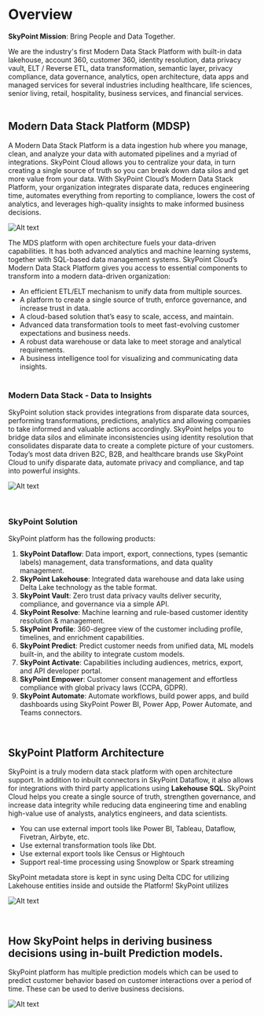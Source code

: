 # Overview**SkyPoint Mission**: Bring People and Data Together.We are the industry's first Modern Data Stack Platform with built-in data lakehouse, account 360, customer 360, identity resolution, data privacy vault, ELT / Reverse ETL, data transformation, semantic layer, privacy compliance, data governance, analytics, open architecture, data apps and managed services for several industries including healthcare, life sciences, senior living, retail, hospitality, business services, and financial services.   <br/>## Modern Data Stack Platform (MDSP)A Modern Data Stack Platform is a data ingestion hub where you manage, clean, and analyze your data with automated pipelines and a myriad of integrations. SkyPoint Cloud allows you to centralize your data, in turn creating a single source of truth so you can break down data silos and get more value from your data. With SkyPoint Cloud’s Modern Data Stack Platform, your organization integrates disparate data, reduces engineering time, automates everything from reporting to compliance, lowers the cost of analytics, and leverages high-quality insights to make informed business decisions.![Alt text](https://github.com/skypointcloud/platform/blob/master/docs/doc_snippets/MDS.png?raw=true)The MDS platform with open architecture fuels your data-driven capabilities. It has both advanced analytics and machine learning systems, together with SQL-based data management systems. SkyPoint Cloud’s Modern Data Stack Platform gives you access to essential components to transform into a modern data-driven organization:- An efficient ETL/ELT mechanism to unify data from multiple sources.- A platform to create a single source of truth, enforce governance, and increase trust in data.- A cloud-based solution that’s easy to scale, access, and maintain.- Advanced data transformation tools to meet fast-evolving customer expectations and business needs.- A robust data warehouse or data lake to meet storage and analytical requirements.- A business intelligence tool for visualizing and communicating data insights.     <br/>### Modern Data Stack - Data to InsightsSkyPoint solution stack provides integrations from disparate data sources, performing transformations, predictions, analytics and allowing companies to take informed and valuable actions accordingly. SkyPoint helps you to bridge data silos and eliminate inconsistencies using identity resolution that consolidates disparate data to create a complete picture of your customers. Today’s most data driven B2C, B2B, and healthcare brands use SkyPoint Cloud to unify disparate data, automate privacy and compliance, and tap into powerful insights.![Alt text](https://github.com/skypointcloud/platform/blob/master/docs/doc_snippets/DataToInsights.png?raw=true)<br/>### SkyPoint SolutionSkyPoint platform has the following products:1.	**SkyPoint Dataflow**: Data import, export, connections, types (semantic labels) management, data transformations, and data quality management.2.	**SkyPoint Lakehouse**: Integrated data warehouse and data lake using Delta Lake technology as the table format.3.	**SkyPoint Vault**:  Zero trust data privacy vaults deliver security, compliance, and governance via a simple API.4. **SkyPoint Resolve**: Machine learning and rule-based customer identity resolution & management.5. **SkyPoint Profile**: 360-degree view of the customer including profile, timelines, and enrichment capabilities.6. **SkyPoint Predict**: Predict customer needs from unified data, ML models built-in, and the ability to integrate custom models.7. **SkyPoint Activate**: Capabilities including audiences, metrics, export, and API developer portal.8. **SkyPoint Empower**: Customer consent management and effortless compliance with global privacy laws (CCPA, GDPR).9. **SkyPoint Automate**: Automate workflows, build power apps, and build dashboards using SkyPoint Power BI, Power App, Power Automate, and Teams connectors.<br/>## SkyPoint Platform ArchitectureSkyPoint is a truly modern data stack platform with open architecture support. In addition to inbuilt connectors in SkyPoint Dataflow, it also allows for integrations with third party applications using **Lakehouse SQL**. SkyPoint Cloud helps you create a single source of truth, strengthen governance, and increase data integrity while reducing data engineering time and enabling high-value use of analysts, analytics engineers, and data scientists.- You can use external import tools like Power BI, Tableau, Dataflow, Fivetran, Airbyte, etc.- Use external transformation tools like Dbt.- Use external export tools like Census or Hightouch- Support real-time processing using Snowplow or Spark streamingSkyPoint metadata store is kept in sync using Delta CDC for utilizing Lakehouse entities inside and outside the Platform!SkyPoint utilizes![Alt text](https://github.com/skypointcloud/platform/blob/master/docs/doc_snippets/SemanticDataLayer.PNG?raw=true)<br/>## How SkyPoint helps in deriving business decisions using in-built Prediction models.SkyPoint platform has multiple prediction models which can be used to predict customer behavior based on customer interactions over a period of time. These can be used to derive business decisions.![Alt text](https://github.com/skypointcloud/platform/blob/master/docs/doc_snippets/Predictions.png?raw=true) 